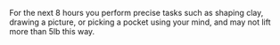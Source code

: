 For the next 8 hours you perform precise tasks such as shaping clay, drawing a picture, or picking a pocket using your mind, and may not lift more than 5lb this way.